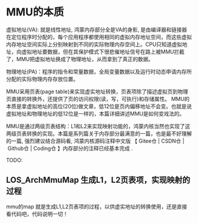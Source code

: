 

<!--
 * @version:
 * @Author:  StevenJokess https://github.com/StevenJokess
 * @Date: 2020-12-20 21:25:41
 * @LastEditors:  StevenJokess https://github.com/StevenJokess
 * @LastEditTime: 2020-12-20 21:29:05
 * @Description:
 * @TODO::
 * @Reference:https://blog.csdn.net/kuangyufei/article/details/109032636
-->


# MMU的本质

虚拟地址(VA): 就是线性地址, 鸿蒙内存部分全是VA的身影, 是由编译器和链接器在定位程序时分配的，每个应用程序都使用相同的虚拟内存地址空间，而这些虚拟内存地址空间实际上分别映射到不同的实际物理内存空间上。CPU只知道虚拟地址，向虚拟地址要数据，但在其保护模式下很悲催地址信号在路上被MMU拦截了，MMU把虚拟地址换成了物理地址，从而拿到了真正的数据。

物理地址(PA)：程序的指令和常量数据，全局变量数据以及运行时动态申请内存所分配的实际物理内存存放位置。

MMU采用页表(page table)来实现虚实地址转换，页表项除了描述虚拟页到物理页直接的转换外，还提供了页的访问权限(读，写，可执行)和存储属性。 MMU的本质是拿虚拟地址的高位(20位)做文章，低12位是页内偏移地址不会变。也就是说虚拟地址和物理地址的低12位是一样的，本篇详细讲述MMU是如何变戏法的。

MMU是通过两级页表结构：L1和L2来实现映射功能的，鸿蒙内核当然也实现了这两级页表转换的实现。本篇是系列篇关于内存部分最满意的一篇，也是最不好理解的一篇, 强烈建议结合源码看, 鸿蒙内核源码注释中文版 【 Gitee仓 | CSDN仓 | Github仓 | Coding仓 】内存部分的注释已经基本完成 .


TODO:
## LOS_ArchMmuMap 生成L1，L2页表项，实现映射的过程

mmu的map 就是生成L1,L2页表项的过程，以供虚实地址的转换使用，还是直接看代码吧，代码说明一切！

